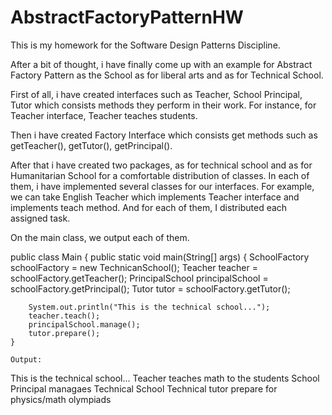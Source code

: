 # AbstractFactoryPatternHW
This is my homework for the Software Design Patterns Discipline.

After a bit of thought, i have finally come up with an example for Abstract Factory Pattern as the School as for liberal arts and as for Technical School.

First of all, i have created interfaces such as Teacher, School Principal, Tutor which consists methods they perform in their work.
For instance, for Teacher interface, Teacher teaches students.

Then i have created Factory Interface which consists get methods such as getTeacher(), getTutor(), getPrincipal().

After that i have created two packages, as for technical school and as for Humanitarian School for a comfortable distribution of classes.
In each of them, i have implemented several classes for our interfaces. For example, we can take English Teacher which implements Teacher interface and implements teach method. And for each of them, I distributed each assigned task.

On the main class, we output each of them.

public class Main {
    public static void main(String[] args) {
        SchoolFactory schoolFactory = new TechnicanSchool();
        Teacher teacher = schoolFactory.getTeacher();
        PrincipalSchool principalSchool = schoolFactory.getPrincipal();
        Tutor tutor = schoolFactory.getTutor();

        System.out.println("This is the technical school...");
        teacher.teach();
        principalSchool.manage();
        tutor.prepare();
    }
    
    Output:
    
This is the technical school...
Teacher teaches math to the students
School Principal managaes Technical School
Technical tutor prepare for physics/math olympiads
